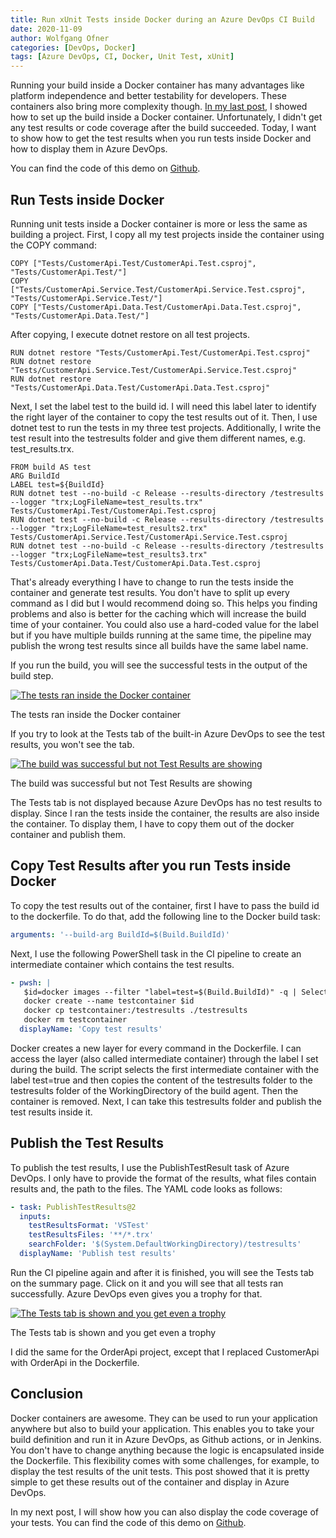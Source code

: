 ```yaml
---
title: Run xUnit Tests inside Docker during an Azure DevOps CI Build
date: 2020-11-09
author: Wolfgang Ofner
categories: [DevOps, Docker]
tags: [Azure DevOps, CI, Docker, Unit Test, xUnit]
---
```

Running your build inside a Docker container has many advantages like platform independence and better testability for developers. These containers also bring more complexity though. <a href="/build-docker-azure-devops-ci-pipeline/" target="_blank" rel="noopener noreferrer">In my last post</a>, I showed how to set up the build inside a Docker container. Unfortunately, I didn't get any test results or code coverage after the build succeeded. Today, I want to show how to get the test results when you run tests inside Docker and how to display them in Azure DevOps.

You can find the code of this demo on [Github](https://github.com/WolfgangOfner/.NetCoreMicroserviceCiCdAks/tree/UnitTestInCiPipeline).

## Run Tests inside Docker

Running unit tests inside a Docker container is more or less the same as building a project. First, I copy all my test projects inside the container using the COPY command:

```docker 
COPY ["Tests/CustomerApi.Test/CustomerApi.Test.csproj", "Tests/CustomerApi.Test/"]  
COPY ["Tests/CustomerApi.Service.Test/CustomerApi.Service.Test.csproj", "Tests/CustomerApi.Service.Test/"]  
COPY ["Tests/CustomerApi.Data.Test/CustomerApi.Data.Test.csproj", "Tests/CustomerApi.Data.Test/"]  
```

After copying, I execute dotnet restore on all test projects.

```docker 
RUN dotnet restore "Tests/CustomerApi.Test/CustomerApi.Test.csproj"
RUN dotnet restore "Tests/CustomerApi.Service.Test/CustomerApi.Service.Test.csproj"
RUN dotnet restore "Tests/CustomerApi.Data.Test/CustomerApi.Data.Test.csproj" 
```

Next, I set the label test to the build id. I will need this label later to identify the right layer of the container to copy the test results out of it. Then, I use dotnet test to run the tests in my three test projects. Additionally, I write the test result into the testresults folder and give them different names, e.g. test_results.trx.

```docker 
FROM build AS test  
ARG BuildId
LABEL test=${BuildId} 
RUN dotnet test --no-build -c Release --results-directory /testresults --logger "trx;LogFileName=test_results.trx"  Tests/CustomerApi.Test/CustomerApi.Test.csproj  
RUN dotnet test --no-build -c Release --results-directory /testresults --logger "trx;LogFileName=test_results2.trx" Tests/CustomerApi.Service.Test/CustomerApi.Service.Test.csproj  
RUN dotnet test --no-build -c Release --results-directory /testresults --logger "trx;LogFileName=test_results3.trx" Tests/CustomerApi.Data.Test/CustomerApi.Data.Test.csproj 
```

That's already everything I have to change to run the tests inside the container and generate test results. You don't have to split up every command as I did but I would recommend doing so. This helps you finding problems and also is better for the caching which will increase the build time of your container. You could also use a hard-coded value for the label but if you have multiple builds running at the same time, the pipeline may publish the wrong test results since all builds have the same label name.

If you run the build, you will see the successful tests in the output of the build step.

<div class="col-12 col-sm-10 aligncenter">
<a href="/assets/img/posts/2020/11/The-tests-ran-inside-the-Docker-Container.jpg"><img loading="lazy" src="/assets/img/posts/2020/11/The-tests-ran-inside-the-Docker-Container.jpg" alt="The tests ran inside the Docker container" /></a>

 <p>
    The tests ran inside the Docker container
  </p>
</div>

If you try to look at the Tests tab of the built-in Azure DevOps to see the test results, you won't see the tab.

<div class="col-12 col-sm-10 aligncenter">
  <a href="/assets/img/posts/2020/09/The-build-was-successful-but-not-Test-Results-are-showing.jpg"><img loading="lazy" src="/assets/img/posts/2020/09/The-build-was-successful-but-not-Test-Results-are-showing.jpg" alt="The build was successful but not Test Results are showing" /></a>
  
  <p>
    The build was successful but not Test Results are showing
  </p>
</div>

The Tests tab is not displayed because Azure DevOps has no test results to display. Since I ran the tests inside the container, the results are also inside the container. To display them, I have to copy them out of the docker container and publish them.

## Copy Test Results after you run Tests inside Docker

To copy the test results out of the container, first I have to pass the build id to the dockerfile. To do that, add the following line to the Docker build task:

```yaml  
arguments: '--build-arg BuildId=$(Build.BuildId)'
```

Next, I use the following PowerShell task in the CI pipeline to create an intermediate container which contains the test results.

```yaml  
- pwsh: |
   $id=docker images --filter "label=test=$(Build.BuildId)" -q | Select-Object -First 1
   docker create --name testcontainer $id
   docker cp testcontainer:/testresults ./testresults
   docker rm testcontainer
  displayName: 'Copy test results' 
```

Docker creates a new layer for every command in the Dockerfile. I can access the layer (also called intermediate container) through the label I set during the build. The script selects the first intermediate container with the label test=true and then copies the content of the testresults folder to the testresults folder of the WorkingDirectory of the build agent. Then the container is removed. Next, I can take this testresults folder and publish the test results inside it.

## Publish the Test Results

To publish the test results, I use the PublishTestResult task of Azure DevOps. I only have to provide the format of the results, what files contain results and, the path to the files. The YAML code looks as follows:

```yaml  
- task: PublishTestResults@2
  inputs:
    testResultsFormat: 'VSTest'
    testResultsFiles: '**/*.trx'
    searchFolder: '$(System.DefaultWorkingDirectory)/testresults'
  displayName: 'Publish test results' 
```

Run the CI pipeline again and after it is finished, you will see the Tests tab on the summary page. Click on it and you will see that all tests ran successfully. Azure DevOps even gives you a trophy for that.

<div class="col-12 col-sm-10 aligncenter">
  <a href="/assets/img/posts/2020/11/The-Tests-tab-is-shown-and-you-get-even-a-trophy.jpg"><img loading="lazy" src="/assets/img/posts/2020/11/The-Tests-tab-is-shown-and-you-get-even-a-trophy.jpg" alt="The Tests tab is shown and you get even a trophy" /></a>
  
  <p>
    The Tests tab is shown and you get even a trophy
  </p>
</div>

I did the same for the OrderApi project, except that I replaced CustomerApi with OrderApi in the Dockerfile.

## Conclusion

Docker containers are awesome. They can be used to run your application anywhere but also to build your application. This enables you to take your build definition and run it in Azure DevOps, as Github actions, or in Jenkins. You don't have to change anything because the logic is encapsulated inside the Dockerfile. This flexibility comes with some challenges, for example, to display the test results of the unit tests. This post showed that it is pretty simple to get these results out of the container and display in Azure DevOps.

In my next post, I will show how you can also display the code coverage of your tests. You can find the code of this demo on [Github](https://github.com/WolfgangOfner/MicroserviceDemo).